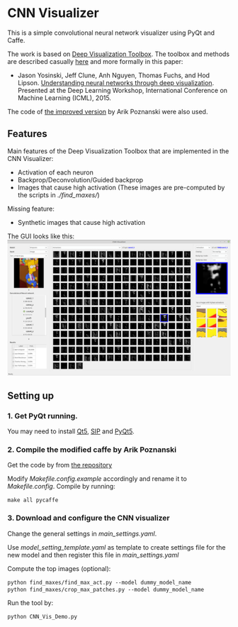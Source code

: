# CNN Visualizer

This is a simple convolutional neural network visualizer using PyQt and Caffe.

The work is based on [Deep Visualization Toolbox](https://github.com/yosinski/deep-visualization-toolbox).
The toolbox and methods are described casually [here](http://yosinski.com/deepvis) and more formally in this paper:
 * Jason Yosinski, Jeff Clune, Anh Nguyen, Thomas Fuchs, and Hod Lipson. [Understanding neural networks through deep visualization](http://arxiv.org/abs/1506.06579). Presented at the Deep Learning Workshop, International Conference on Machine Learning (ICML), 2015.

The code of [the improved version](https://github.com/arikpoz/deep-visualization-toolbox) by Arik Poznanski were also used. 

## Features
Main features of the Deep Visualization Toolbox that are implemented in the CNN Visualizer:
 * Activation of each neuron
 * Backprop/Deconvolution/Guided backprop 
 * Images that cause high activation (These images are pre-computed by the scripts in _./find_maxes/_)
 
Missing feature:
 * Synthetic images that cause high activation
 
The GUI looks like this:
![Screenshot](doc_pic/GUI_example.png)
 
 
## Setting up

### 1. Get PyQt running.
You may need to install [Qt5](https://www.qt.io/download), [SIP](https://www.riverbankcomputing.com/software/sip/download) and [PyQt5](https://www.riverbankcomputing.com/software/pyqt/download5).

### 2. Compile the modified caffe by Arik Poznanski
Get the code by from [the repository](https://github.com/arikpoz/caffe/tree/7fec25bad4405fb97b9a48d7307d8a8bb8bacae9)

Modify _Makefile.config.example_ accordingly and rename it to _Makefile.config_.
Compile by running:
```
make all pycaffe 
```

### 3. Download and configure the CNN visualizer
Change the general settings in _main_settings.yaml_. 

Use _model_setting_template.yaml_ as template to create settings file for the new model and then register this file in _main_settings.yaml_ 

Compute the top images (optional):
```
python find_maxes/find_max_act.py --model dummy_model_name
python find_maxes/crop_max_patches.py --model dummy_model_name
```

Run the tool by:
```
python CNN_Vis_Demo.py
```



